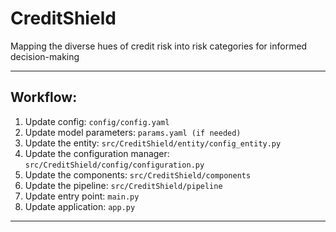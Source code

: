 # CreditShield
Mapping the diverse hues of credit risk into risk categories for informed decision-making

----
## Workflow:
1. Update config: `config/config.yaml`
2. Update model parameters: `params.yaml (if needed)`
3. Update the entity: `src/CreditShield/entity/config_entity.py`
4. Update the configuration manager: `src/CreditShield/config/configuration.py`
5. Update the components: `src/CreditShield/components`
6. Update the pipeline: `src/CreditShield/pipeline`
7. Update entry point: `main.py`
8. Update application: `app.py`

---
